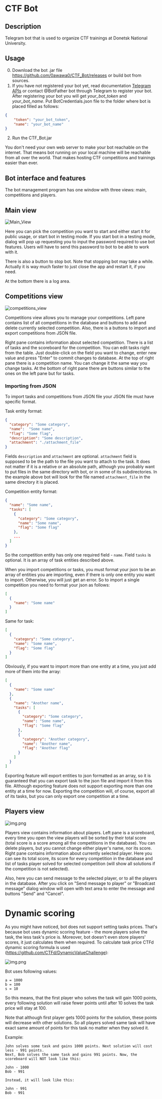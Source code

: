 # CTF Bot

## Description
Telegram bot that is used to organize CTF trainings at Donetsk National University.

## Usage
0) Download the bot .jar file https://github.com/0awawa0/CTF_Bot/releases or build bot from sources.
1) If you have not registered your bot yet, read documentation [Telegram APIs](https://core.telegram.org/api) or contact @BotFather bot through Telegram to register your bot. After registering your bot you will get <i>your_bot_token</i> and <i>your_bot_name</i>. Put BotCredentials.json file to the folder where bot is placed filled as follows:
```json
{
    "token": "your_bot_token",
    "name": "your_bot_name"
}
```
    
2) Run the CTF_Bot.jar

You don't need your own web server to make your bot reachable on the internet. That means bot running on your local machine will be reachable from all over the world. That makes hosting CTF competitions and trainings easier than ever.


## Bot interface and features

The bot management program has one window with three views: main, competitions and players.

## Main view

![Main_View](./screenshots/main_view.png)

Here you can pick the competition you want to start and either start it for public usage, or start bot in testing mode.
If you start bot in a testing mode, dialog will pop up requesting you to input the password required to use bot features.
Users will have to send this password to bot to be able to work with it.

There is also a button to stop bot. Note that stopping bot may take a while. Actually it is way much faster to just 
close the app and restart it, if you need.

At the bottom there is a log area.

## Competitions view

![competitions_view](./screenshots/competitions_view.png)

Competitions view allows you to manage your competitions.
Left pane contains list of all competitions in the database and buttons to add and delete currently selected competition.
Also, there is a buttons to import and export competitions from JSON file.

Right pane contains information about selected competition. There is a list of tasks and the scoreboard for the competition.
You can edit tasks right from the table. Just double-click on the field you want to change, enter new value and 
press "Enter" to commit changes to database. At the top of right pane there is a competition name. You can change it 
the same way you change tasks. At the bottom of right pane there are buttons similar to the ones on the left pane but 
for tasks.

### Importing from JSON

To import tasks and competitions from JSON file your JSON file must have specific format.

Task entity format:

```json
{
  "category": "Some category",
  "name":  "Some name",
  "flag": "Some flag",
  "description": "Some description",
  "attachment": "./attachment_file"
}
```

Fields `description` and `attachment` are optional. `attachment` field is supposed to be the path to the file you want 
to attach to the task. It does not matter if it is a relative or an absolute path, although you probably want to put 
files in the same directory with bot, or in some of its subdirectories. In the example above bot will look for the file
named `attachment_file` in the same directory it is placed.

Competition entity format:

```json
{
  "name": "Some name",
  "tasks": [
    {
      "category": "Some category",
      "name": "Some name",
      "flag": "Some flag"
    },
    ...
  ]
}
```

So the competition entity has only one required field - `name`. Field `tasks` is optional. It is an array of task 
entities described above.

When you import competitions or tasks, you must format your json to be an array of entities you are importing, even if 
there is only one entity you want to import. Otherwise, you will just get an error. So to import a single competition 
you need to format your json as follows:

```json
[
  {
    "name": "Some name"
  }
]
```

Same for task:

```json
[
  {
    "category": "Some category",
    "name": "Some name",
    "flag": "Some flag"
  }
]
```

Obviously, if you want to import more than one entity at a time, you just add more of them into the array:

```json
[
  {
    "name": "Some name"
  },
  {
    "name": "Another name",
    "tasks": [
      {
        "category": "Some category",
        "name": "Some name",
        "flag": "Some flag"
      },
      {
        "category": "Another category",
        "name": "Another name",
        "flag": "Another flag"
      }
    ]
  }
]
```

Exporting feature will export entities to json formatted as an array, so it is guaranteed that you can export task 
to the json file and import it from this file. Although exporting feature does not support exporting more than one 
entity at a time for now. Exporting the competition will, of course, export all of its tasks,
but you can only export one competition at a time.

## Players view

![img.png](screenshots/players_view.png)

Players view contains information about players. Left pane is a scoreboard, every time you open the view players will 
be sorted by their total score (total score is a score among all the competitions in the database). You can delete 
players, but you cannot change either player's name, nor its score. Right pane contains information about currently 
selected player. Here you can see its total score, its score for every competition in the database and list of tasks 
player solved for selected competition (will show all solutions if the competition is not selected).

Also, here you can send message to the selected player, or to all the players in the database. After you click on 
"Send message to player" or "Broadcast message" dialog window will open with text area to enter the message and buttons
"Send" and "Cancel".

# Dynamic scoring

As you might have noticed, bot does not support setting tasks prices. That's because bot uses dynamic scoring feature - 
the more players solve the task, the less task's price is. Moreover, bot doesn't even store players' scores, it just 
calculates them when required. To calculate task price CTFd dynamic scoring formula is used 
(https://github.com/CTFd/DynamicValueChallenge):

![img.png](screenshots/dynamic_scoring_formula.png)

Bot uses following values:

```
a = 1000
b = 100
s = 10
```

So this means, that the first player who solves the task will gain 1000 points, every following solution will raise 
fewer points until after 10 solves the task price will stay at 100.

Note that although first player gets 1000 points for the solution, these points will decrease with other solutions. 
So all players solved same task will have exact same amount of points for this task no matter when they solved it.

Example:

```
John solves some task and gains 1000 points. Next solution will cost less - 991 points.
Next, Bob solves the same task and gains 991 points. Now, the scoreboard will NOT look like this:

John - 1000
Bob - 991

Instead, it will look like this:

John - 991
Bob - 991
```
